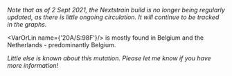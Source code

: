 _Note that as of 2 Sept 2021, the Nextstrain build is no longer being regularly updated, as there is little ongoing circulation. It will continue to be tracked in the graphs._

<VarOrLin name={'20A/S:98F'}/> is mostly found in Belgium and the Netherlands - predominantly Belgium.

_Little else is known about this mutation. Please let me know if you have more information!_
